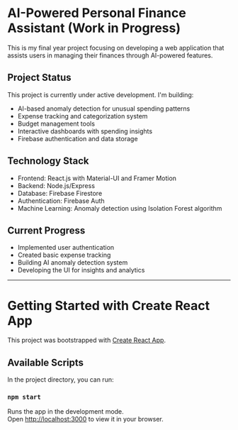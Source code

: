 # AI-Powered Personal Finance Assistant (Work in Progress)

This is my final year project focusing on developing a web application that assists users in managing their finances through AI-powered features.

## Project Status

This project is currently under active development. I'm building:

- AI-based anomaly detection for unusual spending patterns
- Expense tracking and categorization system
- Budget management tools
- Interactive dashboards with spending insights
- Firebase authentication and data storage

## Technology Stack

- Frontend: React.js with Material-UI and Framer Motion
- Backend: Node.js/Express
- Database: Firebase Firestore
- Authentication: Firebase Auth
- Machine Learning: Anomaly detection using Isolation Forest algorithm

## Current Progress

- Implemented user authentication
- Created basic expense tracking
- Building AI anomaly detection system
- Developing the UI for insights and analytics

---

# Getting Started with Create React App

This project was bootstrapped with [Create React App](https://github.com/facebook/create-react-app).

## Available Scripts

In the project directory, you can run:

### `npm start`

Runs the app in the development mode.\
Open [http://localhost:3000](http://localhost:3000) to view it in your browser.
